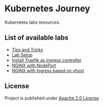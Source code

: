 # Kubernetes Journey

Kubernetes labs resources.

## List of available labs

- [Tips and Tricks](docs/tips.md)
- [Lab Setup](./docs/setup.md)
- [Install Traefik as ingress controller](./manifests/traefik.yml)
- [NGINX with NodePort](./manifests/deploy-nginx-hello.yml)
- [NGINX with Ingress based on vhost](./manifests/deploy-nginx-basic.yml)


## License

Project is published under [Apache 2.0 License](LICENSE)
